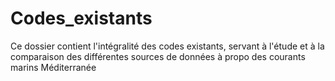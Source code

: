 # Codes_existants
Ce dossier contient l'intégralité des codes existants, servant à l'étude et à la comparaison des différentes sources de données à propo des courants marins Méditerranée
